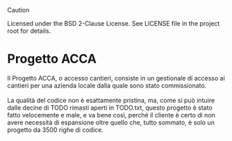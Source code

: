 > [!CAUTION]
> Licensed under the BSD 2-Clause License. See LICENSE file in the project root for details.

# Progetto ACCA
Il Progetto ACCA, o accesso cantieri, consiste in un gestionale di accesso ai cantieri per una azienda locale dalla quale sono stato commissionato.<br>
<br>
La qualità del codice non è esattamente pristina, ma, come si può intuire dalle decine di TODO rimasti aperti in TODO.txt, questo progetto è stato fatto velocemente e male, e va bene così, perché il cliente è certo di non avere necessità di espansione oltre quello che, tutto sommato, è solo un progetto da 3500 righe di codice.
